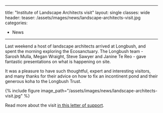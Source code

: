
---
title: "Institute of Landscape Architects visit"
layout: single
classes: wide
header:
  teaser: /assets/images/news/landscape-architects-visit.jpg
categories:
  - News
---

Last weekend a host of landscape architects arrived at Longbush, and spent the morning exploring the Ecosanctuary. The Longbush team - Sarosh Mulla, Megan Wraight, Steve Sawyer and Janine Te Reo - gave fantastic presentations on what is happening on site.

It was a pleasure to have such thoughtful, expert and interesting visitors, and many thanks for their advice on how to fix an incontinent pond and their generous koha to the Longbush Trust.

{% include figure image_path="/assets/images/news/landscape-architects-visit.jpg" %}

Read more about the visit [in this letter of support](/assets/documents/InstituteOfLandscapeArchitectsLetterOfSupport.pdf).